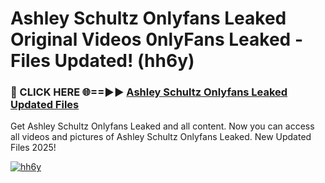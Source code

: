 # Ashley Schultz Onlyfans Leaked Original Videos 0nlyFans Leaked - Files Updated! (hh6y)

<h3>🔴 CLICK HERE 🌐==►► <a href="https://tinyurl.com/2jnfzry5" rel="nofollow">Ashley Schultz Onlyfans Leaked Updated Files</a></h3>

Get Ashley Schultz Onlyfans Leaked and all content. Now you can access all videos and pictures of Ashley Schultz Onlyfans Leaked. New Updated Files 2025!

[![hh6y](https://i.imgur.com/GyGTBgg.gif)](https://tinyurl.com/2jnfzry5)
